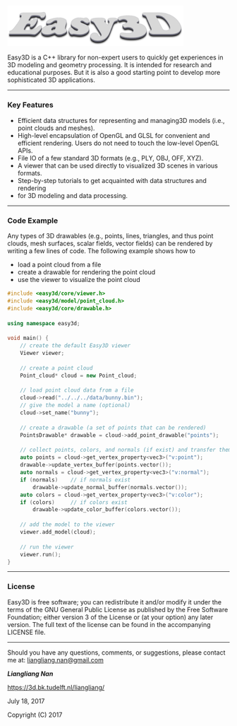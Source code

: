 <img src="logo.png" width="400">

Easy3D is a C++ library for non-expert users to quickly get experiences in 3D 
modeling and geometry processing. 
It is intended for research and educational purposes. But it is also a good 
starting point to develop more sophisticated 3D applications.

---

### Key Features ###
* Efficient data structures for representing and managing3D models (i.e., point 
  clouds and meshes).
* High-level encapsulation of OpenGL and GLSL for convenient and efficient 
  rendering. Users do not need to touch the low-level OpenGL APIs.
* File IO of a few standard 3D formats (e.g., PLY, OBJ, OFF, XYZ).
* A viewer that can be used directly to visualized 3D scenes in various formats.
* Step-by-step tutorials to get acquainted with data structures and rendering 
* for 3D modeling and data processing. 
 
---

### Code Example ###

Any types of 3D drawables (e.g., points, lines, triangles, and thus point 
clouds, mesh surfaces, scalar fields, vector fields) can be rendered by 
writing a few lines of code. The following example shows how to
* load a point cloud from a file
* create a drawable for rendering the point cloud
* use the viewer to visualize the point cloud

```c++
#include <easy3d/core/viewer.h>
#include <easy3d/model/point_cloud.h>
#include <easy3d/core/drawable.h>

using namespace easy3d;

void main() {
	// create the default Easy3D viewer
	Viewer viewer;

	// create a point cloud
	Point_cloud* cloud = new Point_cloud;

	// load point cloud data from a file
	cloud->read("../../../data/bunny.bin");
	// give the model a name (optional)
	cloud->set_name("bunny");

	// create a drawable (a set of points that can be rendered)
	PointsDrawable* drawable = cloud->add_point_drawable("points");

	// collect points, colors, and normals (if exist) and transfer them to GPU
	auto points = cloud->get_vertex_property<vec3>("v:point");
	drawable->update_vertex_buffer(points.vector());
	auto normals = cloud->get_vertex_property<vec3>("v:normal");
	if (normals)	// if normals exist
		drawable->update_normal_buffer(normals.vector());
	auto colors = cloud->get_vertex_property<vec3>("v:color");
	if (colors)		// if colors exist
		drawable->update_color_buffer(colors.vector());

	// add the model to the viewer
	viewer.add_model(cloud);

	// run the viewer
	viewer.run();
}
```

---
  
### License
Easy3D is free software; you can redistribute it and/or modify it under the terms of the 
GNU General Public License as published by the Free Software Foundation; either version 3
of the License or (at your option) any later version. The full text of the license can be
found in the accompanying LICENSE file.

---

Should you have any questions, comments, or suggestions, please contact me at: 
liangliang.nan@gmail.com

**_Liangliang Nan_**

https://3d.bk.tudelft.nl/liangliang/

July 18, 2017

Copyright (C) 2017 
